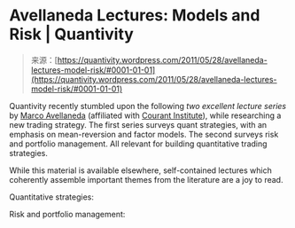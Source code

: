 <!--yml
category: 未分类
date: 2024-05-18 13:50:38
-->

# Avellaneda Lectures: Models and Risk | Quantivity

> 来源：[https://quantivity.wordpress.com/2011/05/28/avellaneda-lectures-model-risk/#0001-01-01](https://quantivity.wordpress.com/2011/05/28/avellaneda-lectures-model-risk/#0001-01-01)

Quantivity recently stumbled upon the following *two excellent lecture series* by [Marco Avellaneda](http://math.nyu.edu/faculty/avellane/) (affiliated with [Courant Institute](http://www.cims.nyu.edu//)), while researching a new trading strategy. The first series surveys quant strategies, with an emphasis on mean-reversion and factor models. The second surveys risk and portfolio management. All relevant for building quantitative trading strategies.

While this material is available elsewhere, self-contained lectures which coherently assemble important themes from the literature are a joy to read.

Quantitative strategies:

Risk and portfolio management: